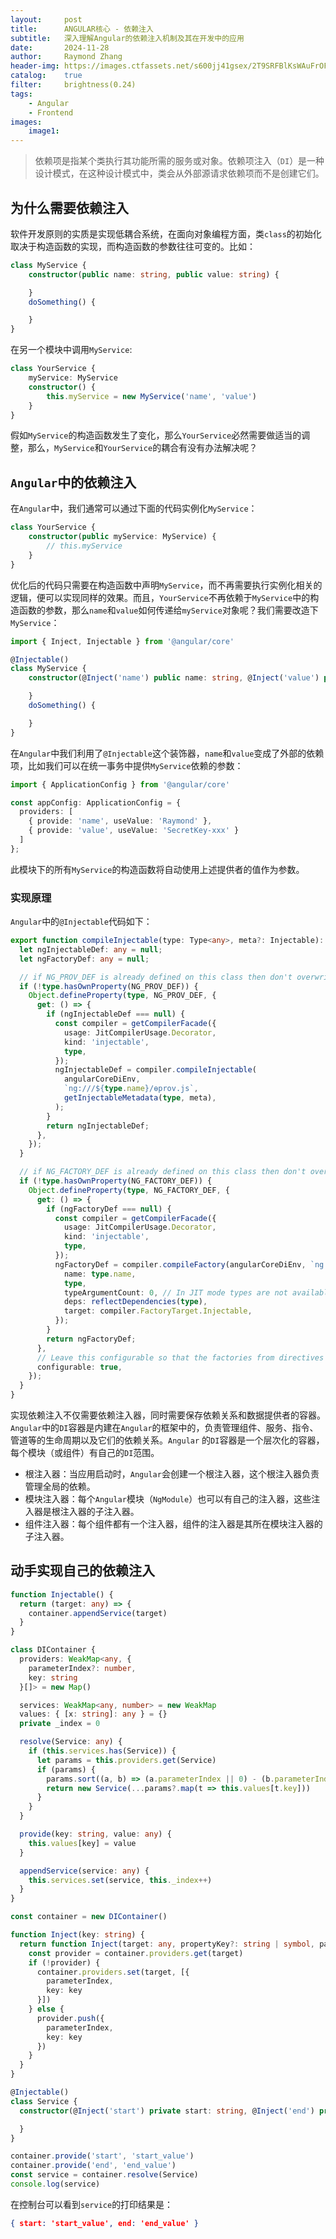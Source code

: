 ```yaml
---
layout:     post
title:      ANGULAR核心 - 依赖注入
subtitle:   深入理解Angular的依赖注入机制及其在开发中的应用
date:       2024-11-28
author:     Raymond Zhang
header-img: https://images.ctfassets.net/s600jj41gsex/2T9SRFBlKsWAuFrOFm2YQR/1a4843866b0cf3642e355e17a332e03a/toptal-blog-image-1518187252525-03f6db7b1c131066061024c236c7e3ff-1024x536.png?w=1024&h=536&q=50&fm=webp&fit=scale
catalog:    true
filter:     brightness(0.24)
tags:
    - Angular
    - Frontend
images:
    image1: 
---
```


> 依赖项是指某个类执行其功能所需的服务或对象。依赖项注入（`DI`）是一种设计模式，在这种设计模式中，类会从外部源请求依赖项而不是创建它们。

## 为什么需要依赖注入
软件开发原则的实质是实现低耦合系统，在面向对象编程方面，类`class`的初始化取决于构造函数的实现，而构造函数的参数往往可变的。比如：

```typescript
class MyService {
    constructor(public name: string, public value: string) {

    }
    doSomething() {

    }
}
```

在另一个模块中调用`MyService`:

```typescript
class YourService {
    myService: MyService
    constructor() {
        this.myService = new MyService('name', 'value')
    }
}
```

假如`MyService`的构造函数发生了变化，那么`YourService`必然需要做适当的调整，那么，`MyService`和`YourService`的耦合有没有办法解决呢？
## `Angular`中的依赖注入
在`Angular`中，我们通常可以通过下面的代码实例化`MyService`：

```typescript
class YourService {
    constructor(public myService: MyService) {
        // this.myService
    }
}
```

优化后的代码只需要在构造函数中声明`MyService`，而不再需要执行实例化相关的逻辑，便可以实现同样的效果。而且，`YourService`不再依赖于`MyService`中的构造函数的参数，那么`name`和`value`如何传递给`myService`对象呢？我们需要改造下`MyService`：

```typescript
import { Inject, Injectable } from '@angular/core'

@Injectable()
class MyService {
    constructor(@Inject('name') public name: string, @Inject('value') public value: string) {

    }
    doSomething() {

    }
}
```

在`Angular`中我们利用了`@Injectable`这个装饰器，`name`和`value`变成了外部的依赖项，比如我们可以在统一事务中提供`MyService`依赖的参数：

```typescript
import { ApplicationConfig } from '@angular/core'

const appConfig: ApplicationConfig = {
  providers: [
    { provide: 'name', useValue: 'Raymond' },
    { provide: 'value', useValue: 'SecretKey-xxx' }
  ]
};
```

此模块下的所有`MyService`的构造函数将自动使用上述提供者的值作为参数。

### 实现原理
`Angular`中的`@Injectable`代码如下：
```typescript
export function compileInjectable(type: Type<any>, meta?: Injectable): void {
  let ngInjectableDef: any = null;
  let ngFactoryDef: any = null;

  // if NG_PROV_DEF is already defined on this class then don't overwrite it
  if (!type.hasOwnProperty(NG_PROV_DEF)) {
    Object.defineProperty(type, NG_PROV_DEF, {
      get: () => {
        if (ngInjectableDef === null) {
          const compiler = getCompilerFacade({
            usage: JitCompilerUsage.Decorator,
            kind: 'injectable',
            type,
          });
          ngInjectableDef = compiler.compileInjectable(
            angularCoreDiEnv,
            `ng:///${type.name}/ɵprov.js`,
            getInjectableMetadata(type, meta),
          );
        }
        return ngInjectableDef;
      },
    });
  }

  // if NG_FACTORY_DEF is already defined on this class then don't overwrite it
  if (!type.hasOwnProperty(NG_FACTORY_DEF)) {
    Object.defineProperty(type, NG_FACTORY_DEF, {
      get: () => {
        if (ngFactoryDef === null) {
          const compiler = getCompilerFacade({
            usage: JitCompilerUsage.Decorator,
            kind: 'injectable',
            type,
          });
          ngFactoryDef = compiler.compileFactory(angularCoreDiEnv, `ng:///${type.name}/ɵfac.js`, {
            name: type.name,
            type,
            typeArgumentCount: 0, // In JIT mode types are not available nor used.
            deps: reflectDependencies(type),
            target: compiler.FactoryTarget.Injectable,
          });
        }
        return ngFactoryDef;
      },
      // Leave this configurable so that the factories from directives or pipes can take precedence.
      configurable: true,
    });
  }
}
```
实现依赖注入不仅需要依赖注入器，同时需要保存依赖关系和数据提供者的容器。`Angular`中的`DI`容器是内建在`Angular`的框架中的，负责管理组件、服务、指令、管道等的生命周期以及它们的依赖关系。`Angular` 的`DI`容器是一个层次化的容器，每个模块（或组件）有自己的`DI`范围。
- 根注入器：当应用启动时，`Angular`会创建一个根注入器，这个根注入器负责管理全局的依赖。
- 模块注入器：每个`Angular`模块（`NgModule`）也可以有自己的注入器，这些注入器是根注入器的子注入器。
- 组件注入器：每个组件都有一个注入器，组件的注入器是其所在模块注入器的子注入器。

## 动手实现自己的依赖注入
```typescript
function Injectable() {
  return (target: any) => {
    container.appendService(target)
  }
}

class DIContainer {
  providers: WeakMap<any, {
    parameterIndex?: number,
    key: string
  }[]> = new Map()

  services: WeakMap<any, number> = new WeakMap
  values: { [x: string]: any } = {}
  private _index = 0

  resolve(Service: any) {
    if (this.services.has(Service)) {
      let params = this.providers.get(Service)
      if (params) {
        params.sort((a, b) => (a.parameterIndex || 0) - (b.parameterIndex || 0)) || []
        return new Service(...params?.map(t => this.values[t.key]))
      }
    }
  }

  provide(key: string, value: any) {
    this.values[key] = value
  }

  appendService(service: any) {
    this.services.set(service, this._index++)
  }
}

const container = new DIContainer()

function Inject(key: string) {
  return function Inject(target: any, propertyKey?: string | symbol, parameterIndex?: number) {
    const provider = container.providers.get(target)
    if (!provider) {
      container.providers.set(target, [{
        parameterIndex,
        key: key
      }])
    } else {
      provider.push({
        parameterIndex,
        key: key
      })
    }
  }
}

@Injectable()
class Service {
  constructor(@Inject('start') private start: string, @Inject('end') private end: string) {

  }
}

container.provide('start', 'start_value')
container.provide('end', 'end_value')
const service = container.resolve(Service)
console.log(service)

```
在控制台可以看到`service`的打印结果是：
```json
{ start: 'start_value', end: 'end_value' }
```